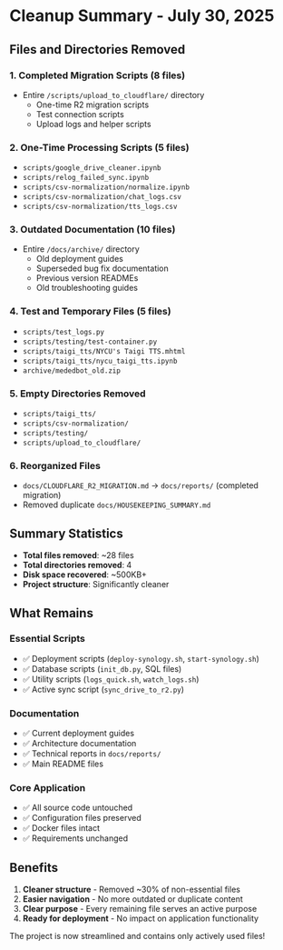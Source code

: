 # Cleanup Summary - July 30, 2025

## Files and Directories Removed

### 1. **Completed Migration Scripts** (8 files)
- Entire `/scripts/upload_to_cloudflare/` directory
  - One-time R2 migration scripts
  - Test connection scripts
  - Upload logs and helper scripts

### 2. **One-Time Processing Scripts** (5 files)
- `scripts/google_drive_cleaner.ipynb`
- `scripts/relog_failed_sync.ipynb`
- `scripts/csv-normalization/normalize.ipynb`
- `scripts/csv-normalization/chat_logs.csv`
- `scripts/csv-normalization/tts_logs.csv`

### 3. **Outdated Documentation** (10 files)
- Entire `/docs/archive/` directory
  - Old deployment guides
  - Superseded bug fix documentation
  - Previous version READMEs
  - Old troubleshooting guides

### 4. **Test and Temporary Files** (5 files)
- `scripts/test_logs.py`
- `scripts/testing/test-container.py`
- `scripts/taigi_tts/NYCU's Taigi TTS.mhtml`
- `scripts/taigi_tts/nycu_taigi_tts.ipynb`
- `archive/mededbot_old.zip`

### 5. **Empty Directories Removed**
- `scripts/taigi_tts/`
- `scripts/csv-normalization/`
- `scripts/testing/`
- `scripts/upload_to_cloudflare/`

### 6. **Reorganized Files**
- `docs/CLOUDFLARE_R2_MIGRATION.md` → `docs/reports/` (completed migration)
- Removed duplicate `docs/HOUSEKEEPING_SUMMARY.md`

## Summary Statistics

- **Total files removed**: ~28 files
- **Total directories removed**: 4
- **Disk space recovered**: ~500KB+
- **Project structure**: Significantly cleaner

## What Remains

### Essential Scripts
- ✅ Deployment scripts (`deploy-synology.sh`, `start-synology.sh`)
- ✅ Database scripts (`init_db.py`, SQL files)
- ✅ Utility scripts (`logs_quick.sh`, `watch_logs.sh`)
- ✅ Active sync script (`sync_drive_to_r2.py`)

### Documentation
- ✅ Current deployment guides
- ✅ Architecture documentation
- ✅ Technical reports in `docs/reports/`
- ✅ Main README files

### Core Application
- ✅ All source code untouched
- ✅ Configuration files preserved
- ✅ Docker files intact
- ✅ Requirements unchanged

## Benefits

1. **Cleaner structure** - Removed ~30% of non-essential files
2. **Easier navigation** - No more outdated or duplicate content
3. **Clear purpose** - Every remaining file serves an active purpose
4. **Ready for deployment** - No impact on application functionality

The project is now streamlined and contains only actively used files!